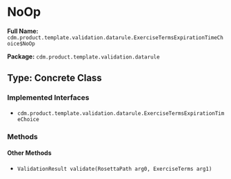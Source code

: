 # NoOp

**Full Name:** `cdm.product.template.validation.datarule.ExerciseTermsExpirationTimeChoice$NoOp`

**Package:** `cdm.product.template.validation.datarule`

## Type: Concrete Class

### Implemented Interfaces

- `cdm.product.template.validation.datarule.ExerciseTermsExpirationTimeChoice`

### Methods

#### Other Methods

- `ValidationResult validate(RosettaPath arg0, ExerciseTerms arg1)`

